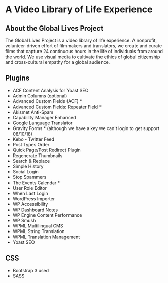 # A Video Library of Life Experience

## About the Global Lives Project

The Global Lives Project is a video library of life experience. A nonprofit, volunteer-driven effort of filmmakers and translators, we create and curate films that capture 24 continuous hours in the life of individuals from around the world. We use visual media to cultivate the ethics of global citizenship and cross-cultural empathy for a global audience.

## Plugins

- ACF Content Analysis for Yoast SEO
- Admin Columns (optional)
- Advanced Custom Fields (ACF) *  
- Advanced Custom Fields: Repeater Field *  
- Akismet Anti-Spam  
- Capability Manager Enhanced
- Google Language Translator  
- Gravity Forms * (although we have a key we can't login to get support 08/10/18)
- Kebo - Twitter Feed
- Post Types Order
- Quick Page/Post Redirect Plugin  
- Regenerate Thumbnails  
- Search & Replace
- Simple History
- Social Login  
- Stop Spammers  
- The Events Calendar *
- User Role Editor
- When Last Login
- WordPress Importer
- WP Accessibility
- WP Dashboard Notes
- WP Engine Content Performance
- WP Smush
- WPML Multilingual CMS
- WPML String Translation
- WPML Translation Management 
- Yoast SEO  

## CSS

- Bootstrap 3 used
- SASS